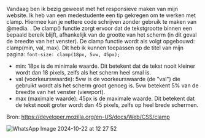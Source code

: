 Vandaag ben ik bezig geweest met het responsieve maken van mijn website. Ik heb van een medestudente een tip gekregen om te werken met clamp. Hiermee kan je nettere code schrijven zonder gebruik te maken van @media. . De clamp() functie zorgt ervoor dat de tekstgrootte binnen een bepaald bereik blijft, afhankelijk van de grootte van het scherm (in dit geval de breedte van het venster). De clamp functie wordt als volgt opgebouwd: clamp(min, val, max). Dit heb ik kunnen toepassen op de titel van mijn pagina: `font-size: clamp(18px, 5vw, 45px);`
- min: 18px is de minimale waarde. Dit betekent dat de tekst nooit kleiner wordt dan 18 pixels, zelfs als het scherm heel smal is.
- val (voorkeurswaarde): 5vw is de voorkeurswaarde (de "val") die gebruikt wordt als het scherm groot genoeg is. 5vw betekent 5% van de breedte van het venster (viewport). 
- max (maximale waarde): 45px is de maximale waarde. Dit betekent dat de tekst nooit groter wordt dan 45 pixels, zelfs op heel brede schermen.

Bron: https://developer.mozilla.org/en-US/docs/Web/CSS/clamp




![WhatsApp Image 2024-10-22 at 12 27 52](https://github.com/user-attachments/assets/5f49153d-5fcd-45b9-b52f-83560219d151)
